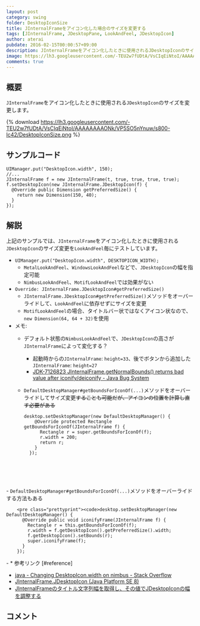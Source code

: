 ```yaml
---
layout: post
category: swing
folder: DesktopIconSize
title: JInternalFrameをアイコン化した場合のサイズを変更する
tags: [JInternalFrame, JDesktopPane, LookAndFeel, JDesktopIcon]
author: aterai
pubdate: 2016-02-15T00:00:57+09:00
description: JInternalFrameをアイコン化したときに使用されるJDesktopIconのサイズを変更します。
image: https://lh3.googleusercontent.com/-TEU2w7fUDtA/VsCIqEiNtoI/AAAAAAAAONk/VP5SO5nYnuw/s800-Ic42/DesktopIconSize.png
comments: true
---
```

## 概要
`JInternalFrame`をアイコン化したときに使用される`JDesktopIcon`のサイズを変更します。

{% download https://lh3.googleusercontent.com/-TEU2w7fUDtA/VsCIqEiNtoI/AAAAAAAAONk/VP5SO5nYnuw/s800-Ic42/DesktopIconSize.png %}

## サンプルコード
<pre class="prettyprint"><code>UIManager.put("DesktopIcon.width", 150);
//...
JInternalFrame f = new JInternalFrame(t, true, true, true, true);
f.setDesktopIcon(new JInternalFrame.JDesktopIcon(f) {
  @Override public Dimension getPreferredSize() {
    return new Dimension(150, 40);
  }
});
</code></pre>

## 解説
上記のサンプルでは、`JInternalFrame`をアイコン化したときに使用される`JDesktopIcon`のサイズ変更を`LookAndFeel`毎にテストしています。

- `UIManager.put("DesktopIcon.width", DESKTOPICON_WIDTH);`
    - `MetalLookAndFeel`、`WindowsLookAndFeel`などで、`JDesktopIcon`の幅を指定可能
    - `NimbusLookAndFeel`、`MotifLookAndFeel`では効果がない
- `Override: JInternalFrame.JDesktopIcon#getPreferredSize()`
    - `JInternalFrame.JDesktopIcon#getPreferredSize()`メソッドをオーバーライドして、`LookAndFeel`に依存せずにサイズを変更
    - `MotifLookAndFeel`の場合、タイトルバー状ではなくアイコン状なので、`new Dimension(64, 64 + 32)`を使用
- メモ:
    - デフォルト状態の`NimbusLookAndFeel`で、`JDesktopIcon`の高さが`JInternalFrame`によって変化する？
        - 起動時からの`JInternalFrame`: `height=33`、後でボタンから追加した`JInternalFrame`: `height=27`
        - [JDK-7126823 JInternalFrame.getNormalBounds() returns bad value after iconify/deiconify - Java Bug System](https://bugs.openjdk.java.net/browse/JDK-7126823)
    - `DefaultDesktopManager#getBoundsForIconOf(...)`メソッドをオーバーライドしてサイズ変更~~することも可能だが、アイコンの位置を計算し直す必要がある~~
        
        <pre class="prettyprint"><code>desktop.setDesktopManager(new DefaultDesktopManager() {
          @Override protected Rectangle getBoundsForIconOf(JInternalFrame f) {
            Rectangle r = super.getBoundsForIconOf(f);
            r.width = 200;
            return r;
          }
        });
</code></pre>
    - `DefaultDesktopManager#getBoundsForIconOf(...)`メソッドをオーバーライドする方法もある
        
        <pre class="prettyprint"><code>desktop.setDesktopManager(new DefaultDesktopManager() {
          @Override public void iconifyFrame(JInternalFrame f) {
            Rectangle r = this.getBoundsForIconOf(f);
            r.width = f.getDesktopIcon().getPreferredSize().width;
            f.getDesktopIcon().setBounds(r);
            super.iconifyFrame(f);
          }
        });
</code></pre>
    - * 参考リンク [#reference]
- [java - Changing DesktopIcon.width on nimbus - Stack Overflow](https://stackoverflow.com/questions/35287367/changing-desktopicon-width-on-nimbus)
- [JInternalFrame.JDesktopIcon (Java Platform SE 8)](https://docs.oracle.com/javase/jp/8/docs/api/javax/swing/JInternalFrame.JDesktopIcon.html)
- [JInternalFrameのタイトル文字列幅を取得し、その値でJDesktopIconの幅を調整する](http://ateraimemo.com/Swing/ComputeTitleWidth.html)

<!-- dummy comment line for breaking list -->

## コメント
